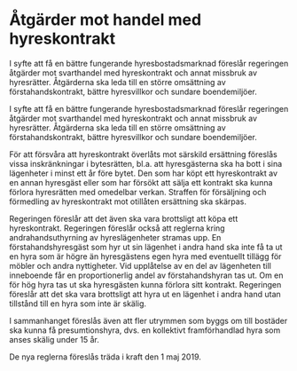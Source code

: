 # Åtgärder mot handel med hyreskontrakt

I syfte att få en bättre fungerande hyresbostadsmarknad föreslår regeringen
åtgärder mot svarthandel med hyreskontrakt och annat missbruk av hyresrätter.
Åtgärderna ska leda till en större omsättning av förstahandskontrakt,
bättre hyresvillkor och sundare boendemiljöer.

I syfte att få en bättre fungerande hyresbostadsmarknad föreslår regeringen
åtgärder mot svarthandel med hyreskontrakt och annat missbruk av hyresrätter.
Åtgärderna ska leda till en större omsättning av förstahandskontrakt,
bättre hyresvillkor och sundare boendemiljöer.

För att försvåra att hyreskontrakt överlåts mot särskild ersättning föreslås vissa inskränkningar i bytesrätten, bl.a. att hyresgästerna ska ha bott i sina lägenheter i minst ett år före bytet. Den som har köpt ett hyreskontrakt av en annan hyresgäst eller som har försökt att sälja ett kontrakt ska kunna förlora hyresrätten med omedelbar verkan. Straffen för försäljning och förmedling av hyreskontrakt mot otillåten ersättning ska skärpas.

Regeringen föreslår att det även ska vara brottsligt att köpa ett hyreskontrakt. Regeringen föreslår också att reglerna kring andrahandsuthyrning av hyreslägenheter stramas upp. En förstahandshyresgäst som hyr ut sin lägenhet i andra hand ska inte få ta ut en hyra som är högre än hyresgästens egen hyra med eventuellt tillägg för möbler och andra nyttigheter. Vid upplåtelse av en del av lägenheten till inneboende får en proportionerlig andel av förstahandshyran tas ut. Om en för hög hyra tas ut ska hyresgästen kunna förlora sitt kontrakt. Regeringen föreslår att det ska vara brottsligt att hyra ut en lägenhet i andra hand utan tillstånd till en hyra som inte är skälig.

I sammanhanget föreslås även att fler utrymmen som byggs om till
bostäder ska kunna få presumtionshyra, dvs. en kollektivt framförhandlad hyra som anses skälig under 15 år.

De nya reglerna föreslås träda i kraft den 1 maj 2019.
